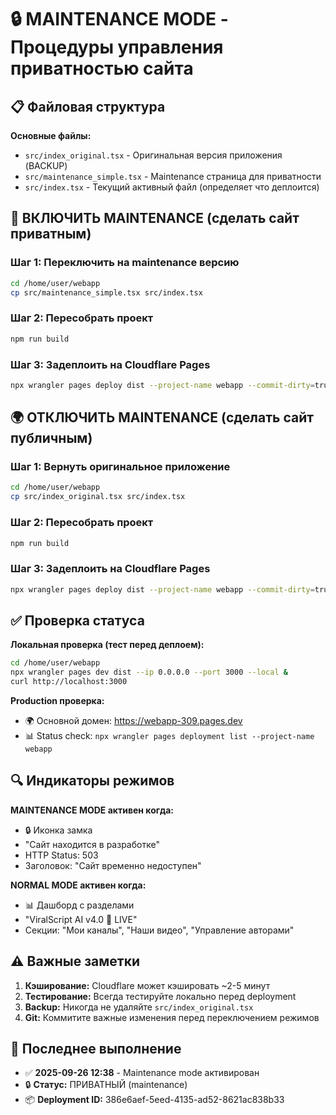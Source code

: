 # 🔒 MAINTENANCE MODE - Процедуры управления приватностью сайта

## 📋 Файловая структура

**Основные файлы:**
- `src/index_original.tsx` - Оригинальная версия приложения (BACKUP)
- `src/maintenance_simple.tsx` - Maintenance страница для приватности
- `src/index.tsx` - Текущий активный файл (определяет что деплоится)

## 🔄 ВКЛЮЧИТЬ MAINTENANCE (сделать сайт приватным)

### Шаг 1: Переключить на maintenance версию
```bash
cd /home/user/webapp
cp src/maintenance_simple.tsx src/index.tsx
```

### Шаг 2: Пересобрать проект
```bash
npm run build
```

### Шаг 3: Задеплоить на Cloudflare Pages
```bash
npx wrangler pages deploy dist --project-name webapp --commit-dirty=true
```

## 🌍 ОТКЛЮЧИТЬ MAINTENANCE (сделать сайт публичным)

### Шаг 1: Вернуть оригинальное приложение
```bash
cd /home/user/webapp
cp src/index_original.tsx src/index.tsx
```

### Шаг 2: Пересобрать проект
```bash
npm run build
```

### Шаг 3: Задеплоить на Cloudflare Pages
```bash
npx wrangler pages deploy dist --project-name webapp --commit-dirty=true
```

## ✅ Проверка статуса

**Локальная проверка (тест перед деплоем):**
```bash
cd /home/user/webapp
npx wrangler pages dev dist --ip 0.0.0.0 --port 3000 --local &
curl http://localhost:3000
```

**Production проверка:**
- 🌍 Основной домен: https://webapp-309.pages.dev
- 📊 Status check: `npx wrangler pages deployment list --project-name webapp`

## 🔍 Индикаторы режимов

**MAINTENANCE MODE активен когда:**
- 🔒 Иконка замка
- "Сайт находится в разработке"
- HTTP Status: 503
- Заголовок: "Сайт временно недоступен"

**NORMAL MODE активен когда:**
- 📊 Дашборд с разделами
- "ViralScript AI v4.0 🚀 LIVE"
- Секции: "Мои каналы", "Наши видео", "Управление авторами"

## ⚠️ Важные заметки

1. **Кэширование:** Cloudflare может кэшировать ~2-5 минут
2. **Тестирование:** Всегда тестируйте локально перед deployment
3. **Backup:** Никогда не удаляйте `src/index_original.tsx`
4. **Git:** Коммитите важные изменения перед переключением режимов

## 🚀 Последнее выполнение

- ✅ **2025-09-26 12:38** - Maintenance mode активирован
- 🔒 **Статус:** ПРИВАТНЫЙ (maintenance)
- 📦 **Deployment ID:** 386e6aef-5eed-4135-ad52-8621ac838b33
